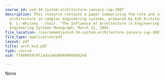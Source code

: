 ```yaml
---
course_id: esd-34-system-architecture-january-iap-2007
description: This resource contains a paper summarizing the role and influence of
  architecture in complex engineering systems, prepared by ESD Architecture Committee,
  D. L. Whitney - chair. "The Influence of Architecture in Engineering Systems." MIT
  Engineering Systems Monograph, March 31, 2004.
file_location: /coursemedia/esd-34-system-architecture-january-iap-2007/f7480959c0f1ada1e0a804400eb682e8_arch_esd.pdf
file_type: application/pdf
layout: pdf
title: arch_esd.pdf
type: course
uid: f7480959c0f1ada1e0a804400eb682e8

---
```

None